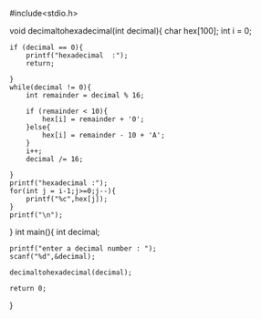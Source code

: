 #include<stdio.h>

void decimaltohexadecimal(int decimal){
    char hex[100];
    int i = 0;
    
    if (decimal == 0){
        printf("hexadecimal  :");
        return;
        
    }
    while(decimal != 0){
        int remainder = decimal % 16;
        
        if (remainder < 10){
            hex[i] = remainder + '0';
        }else{
            hex[i] = remainder - 10 + 'A';
        }
        i++;
        decimal /= 16;
        
    }
    printf("hexadecimal :");
    for(int j = i-1;j>=0;j--){
        printf("%c",hex[j]);
    }
    printf("\n");
}
int main(){
    int decimal;
    
    printf("enter a decimal number : ");
    scanf("%d",&decimal);
    
    decimaltohexadecimal(decimal);
    
    return 0;
}
